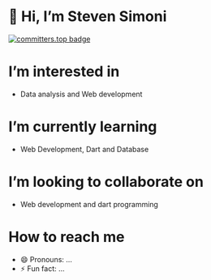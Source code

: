 # 👋 Hi, I’m Steven Simoni
[![committers.top badge](https://user-badge.committers.top/tanzania_public/Stedoh55.svg)](https://user-badge.committers.top/tanzania_public/Stedoh55)
# I’m interested in 
- Data analysis and Web development
# I’m currently learning 
- Web Development, Dart and Database
# I’m looking to collaborate on 
- Web development and dart programming
# How to reach me 

    
- 😄 Pronouns: ...
- ⚡ Fun fact: ...

<!---
Stedoh55/Stedoh55 is a ✨ special ✨ repository because its `README.md` (this file) appears on your GitHub profile.
You can click the Preview link to take a look at your changes.
--->
